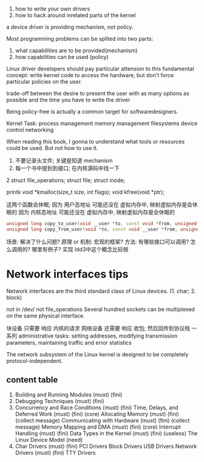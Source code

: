 1. how to write your own drivers
2. how to hack around inrelated parts of the kernel


a device driver is providing mechanism, not policy.

Most programming problems can be splited into two parts:
1. what capabilities are to be provided(mechanism)
2. how capabilities can be used (policy)

Linux driver developers should pay particular attension to this fundamental concept: write kernel code to access the hardware, but don't force particular policies on the user.

trade-off between the desire to present the user with as many options as possible and the time you have to write the driver

Being policy-free is actually a common target for softwaredesigners.

Kernel Task:
process management
memory  management
filesystems
device control
networking


When reading this book, I gonna to understand what tools or resources could be used.
But not how to use it.

1. 不要记录头文件; 关键是知道 mechanism
2. 每一个书中提到到接口; 在内核源码中找一下

2 struct file_operations; struct file; struct inode;


printk
void *kmalloc(size_t size, int flags);  void kfree(void *ptr); 

这两个函数会休眠; 
因为 用户态地址 可能还没在 虚拟内存中, 映射虚拟内存是会休眠的
因为 内核态地址 可能还没在 虚拟内存中, 映射虚拟内存是会休眠的
```c++
unsigned long copy_to_user(void __user *to, const void *from, unsigned long count);
unsigned long copy_from_user(void *to, const void __user *from, unsigned long count);
```

场景: 解决了什么问题?
原理 or 机制: 宏观的框架?
方法: 有哪些接口可以调用? 怎么调用的? 哪里有例子?
实现 ldd3中这个概念比较弱

# Network interfaces tips
Network interfaces are the third standard class of Linux devices. (1. char; 2. block)

not in /dev/
not file_operations
Several hundred sockets can be multiplexed on the same physical interface.

块设备   只需要 响应 内核的请求
网络设备 还需要 响应 收包; 然后回传到协议栈
一系列 administrative tasks:
 setting addresses, modifying transmission parameters,
 maintaining  traffic  and  error  statistics

The  network  subsystem  of  the  Linux  kernel  is  designed  to  be  completely  protocol-independent.

## content table
1. Building and Running Modules      (must) (fini)
2. Debugging Techniques              (must) (fini)
3. Concurrency and Race Conditions   (must) (fini)
    Time, Delays, and Deferred Work  (must) (fini) (core)
    Allocating Memory                (must) (fini) (collect message)
    Communicating with Hardware      (must) (fini) (collect message)
    Memory Mapping and DMA           (must) (fini) (core)
    Interrupt Handling               (must) (fini)
    Data Types in the Kernel         (must) (fini) (useless)
    The Linux Device Model           (need)
4. Char Drivers                      (must) (fini)
   PCI Drivers
   Block Drivers
   USB Drivers
   Network Drivers                   (must) (fini)
   TTY Drivers